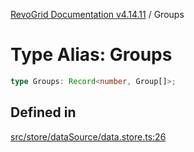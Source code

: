 [RevoGrid Documentation v4.14.11](README.md) / Groups

# Type Alias: Groups

```ts
type Groups: Record<number, Group[]>;
```

## Defined in

[src/store/dataSource/data.store.ts:26](https://github.com/revolist/revogrid/blob/8390153a63782c6f2a806fb42e5983525eb9dc87/src/store/dataSource/data.store.ts#L26)
